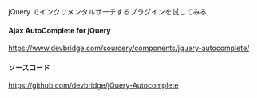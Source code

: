 jQuery でインクリメンタルサーチするプラグインを試してみる

#### Ajax AutoComplete for jQuery
https://www.devbridge.com/sourcery/components/jquery-autocomplete/

#### ソースコード
https://github.com/devbridge/jQuery-Autocomplete
